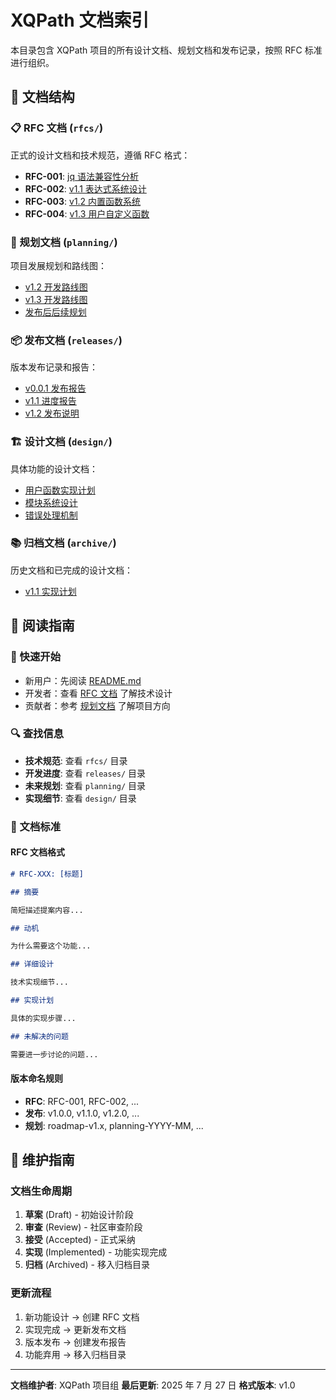 # XQPath 文档索引

本目录包含 XQPath 项目的所有设计文档、规划文档和发布记录，按照 RFC 标准进行组织。

## 📁 文档结构

### 📋 RFC 文档 (`rfcs/`)

正式的设计文档和技术规范，遵循 RFC 格式：

- **RFC-001**: [jq 语法兼容性分析](rfcs/RFC-001-jq-syntax-compatibility.md)
- **RFC-002**: [v1.1 表达式系统设计](rfcs/RFC-002-expression-system.md)
- **RFC-003**: [v1.2 内置函数系统](rfcs/RFC-003-builtin-functions.md)
- **RFC-004**: [v1.3 用户自定义函数](rfcs/RFC-004-user-defined-functions.md)

### 🎯 规划文档 (`planning/`)

项目发展规划和路线图：

- [v1.2 开发路线图](planning/roadmap-v1.2.md)
- [v1.3 开发路线图](planning/roadmap-v1.3.md)
- [发布后后续规划](planning/post-release-roadmap.md)

### 📦 发布文档 (`releases/`)

版本发布记录和报告：

- [v0.0.1 发布报告](releases/v0.0.1-release-report.md)
- [v1.1 进度报告](releases/v1.1-progress-report.md)
- [v1.2 发布说明](releases/v1.2-release-notes.md)

### 🏗️ 设计文档 (`design/`)

具体功能的设计文档：

- [用户函数实现计划](design/user-functions-implementation.md)
- [模块系统设计](design/module-system-design.md)
- [错误处理机制](design/error-handling-design.md)

### 📚 归档文档 (`archive/`)

历史文档和已完成的设计文档：

- [v1.1 实现计划](archive/implementation-plan-v1.1.md)

## 📖 阅读指南

### 🚀 快速开始

- 新用户：先阅读 [README.md](../README.md)
- 开发者：查看 [RFC 文档](rfcs/) 了解技术设计
- 贡献者：参考 [规划文档](planning/) 了解项目方向

### 🔍 查找信息

- **技术规范**: 查看 `rfcs/` 目录
- **开发进度**: 查看 `releases/` 目录
- **未来规划**: 查看 `planning/` 目录
- **实现细节**: 查看 `design/` 目录

### 📝 文档标准

#### RFC 文档格式

```markdown
# RFC-XXX: [标题]

## 摘要

简短描述提案内容...

## 动机

为什么需要这个功能...

## 详细设计

技术实现细节...

## 实现计划

具体的实现步骤...

## 未解决的问题

需要进一步讨论的问题...
```

#### 版本命名规则

- **RFC**: RFC-001, RFC-002, ...
- **发布**: v1.0.0, v1.1.0, v1.2.0, ...
- **规划**: roadmap-v1.x, planning-YYYY-MM, ...

## 🔄 维护指南

### 文档生命周期

1. **草案** (Draft) - 初始设计阶段
2. **审查** (Review) - 社区审查阶段
3. **接受** (Accepted) - 正式采纳
4. **实现** (Implemented) - 功能实现完成
5. **归档** (Archived) - 移入归档目录

### 更新流程

1. 新功能设计 → 创建 RFC 文档
2. 实现完成 → 更新发布文档
3. 版本发布 → 创建发布报告
4. 功能弃用 → 移入归档目录

---

**文档维护者**: XQPath 项目组
**最后更新**: 2025 年 7 月 27 日
**格式版本**: v1.0
